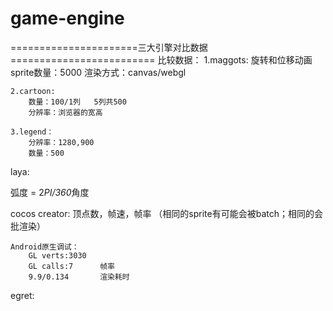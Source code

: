 # game-engine

======================三大引擎对比数据=========================
比较数据：
	1.maggots:
		旋转和位移动画
		sprite数量：5000
		渲染方式：canvas/webgl
		
	2.cartoon:
		数量：100/1列	5列共500
		分辨率：浏览器的宽高
		
	3.legend：
		分辨率：1280,900
		数量：500
	
	
	
	
laya:


弧度 = 2*PI/360*角度


cocos creator:
	顶点数，帧速，帧率  （相同的sprite有可能会被batch；相同的会批渲染）

	Android原生调试：
		GL verts:3030	
		GL calls:7		帧率
		9.9/0.134		渲染耗时


egret:





	